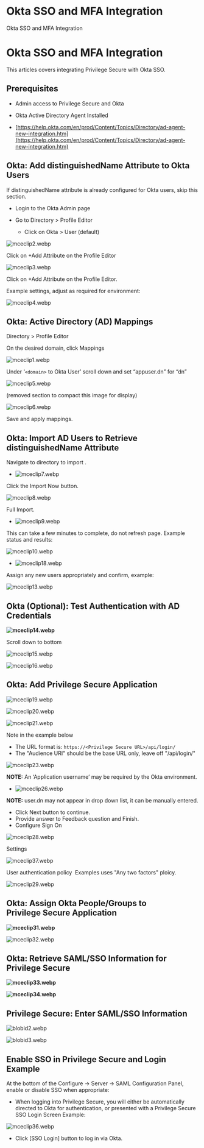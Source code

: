 # Okta SSO and MFA Integration

Okta SSO and MFA Integration

# Okta SSO and MFA Integration

This articles covers integrating Privilege Secure with Okta SSO.

## Prerequisites

- Admin access to Privilege Secure and Okta
- Okta Active Directory Agent Installed

- [https://help.okta.com/en/prod/Content/Topics/Directory/ad-agent-new-integration.htm](https://help.okta.com/en/prod/Content/Topics/Directory/ad-agent-new-integration.htm)

## Okta: Add distinguishedName Attribute to Okta Users

If distinguishedName attribute is already configured for Okta users, skip this section.

- Login to the Okta Admin page
- Go to Directory > Profile Editor

  - Click on Okta > User (default)

![mceclip2.webp](/img/versioned_docs/privilegesecurefordiscovery_2.21/privilegesecure/discovery/admin/configuration/360048120774_mceclip2.webp)

Click on +Add Attribute on the Profile Editor

![mceclip3.webp](/img/versioned_docs/privilegesecurefordiscovery_2.21/privilegesecure/discovery/admin/configuration/360048120774_mceclip3.webp)

Click on +Add Attribute on the Profile Editor.

Example settings, adjust as required for environment:

![mceclip4.webp](/img/versioned_docs/privilegesecurefordiscovery_2.21/privilegesecure/discovery/admin/configuration/360048120774_mceclip4.webp)

## Okta: Active Directory (AD) Mappings

Directory > Profile Editor

On the desired domain, click Mappings

![mceclip1.webp](/img/versioned_docs/privilegesecurefordiscovery_2.21/privilegesecure/discovery/admin/configuration/360048120774_mceclip1.webp)

Under ‘`<domain>` to Okta User’ scroll down and set “appuser.dn” for “dn”

![mceclip5.webp](/img/versioned_docs/privilegesecurefordiscovery_2.21/privilegesecure/discovery/admin/configuration/360048120774_mceclip5.webp)

(removed section to compact this image for display)

![mceclip6.webp](/img/versioned_docs/privilegesecurefordiscovery_2.21/privilegesecure/discovery/admin/configuration/360048120774_mceclip6.webp)

Save and apply mappings.

## Okta: Import AD Users to Retrieve distinguishedName Attribute

Navigate to directory to import .

- ![mceclip7.webp](/img/versioned_docs/privilegesecurefordiscovery_2.21/privilegesecure/discovery/admin/configuration/360048120774_mceclip7.webp)

Click the Import Now button.

![mceclip8.webp](/img/versioned_docs/privilegesecurefordiscovery_2.21/privilegesecure/discovery/admin/configuration/360048120774_mceclip8.webp)

Full Import.

- ![mceclip9.webp](/img/versioned_docs/privilegesecurefordiscovery_2.21/privilegesecure/discovery/admin/configuration/360048120774_mceclip9.webp)

This can take a few minutes to complete, do not refresh page. Example status and results:

![mceclip10.webp](/img/versioned_docs/privilegesecurefordiscovery_2.21/privilegesecure/discovery/admin/configuration/360048120774_mceclip10.webp)

- ![mceclip18.webp](/img/versioned_docs/privilegesecurefordiscovery_2.21/privilegesecure/discovery/admin/configuration/360048120774_mceclip18.webp)

Assign any new users appropriately and confirm, example:

![mceclip13.webp](/img/versioned_docs/privilegesecurefordiscovery_2.21/privilegesecure/discovery/admin/configuration/360048120774_mceclip13.webp)

## Okta (Optional): Test Authentication with AD Credentials

**![mceclip14.webp](/img/versioned_docs/privilegesecurefordiscovery_2.21/privilegesecure/discovery/admin/configuration/360048120774_mceclip14.webp)**

Scroll down to bottom

![mceclip15.webp](/img/versioned_docs/privilegesecurefordiscovery_2.21/privilegesecure/discovery/admin/configuration/360048120774_mceclip15.webp)

![mceclip16.webp](/img/versioned_docs/privilegesecurefordiscovery_2.21/privilegesecure/discovery/admin/configuration/360048120774_mceclip16.webp)

## Okta: Add Privilege Secure Application

![mceclip19.webp](/img/versioned_docs/privilegesecurefordiscovery_2.21/privilegesecure/discovery/admin/configuration/360048120774_mceclip19.webp)

![mceclip20.webp](/img/versioned_docs/privilegesecurefordiscovery_2.21/privilegesecure/discovery/admin/configuration/360048120774_mceclip20.webp)

![mceclip21.webp](/img/versioned_docs/privilegesecurefordiscovery_2.21/privilegesecure/discovery/admin/configuration/360048120774_mceclip21.webp)

Note in the example below

- The URL format is: `https://<Privilege Secure URL>/api/login/`
- The "Audience URI" should be the base URL only, leave off "/api/login/"

![mceclip23.webp](/img/versioned_docs/privilegesecurefordiscovery_2.21/privilegesecure/discovery/admin/configuration/360048120774_mceclip23.webp)

**NOTE:** An ‘Application username’ may be required by the Okta environment.

- ![mceclip26.webp](/img/versioned_docs/privilegesecurefordiscovery_2.21/privilegesecure/discovery/admin/configuration/360048120774_mceclip26.webp)

**NOTE:** user.dn may not appear in drop down list, it can be manually entered.

- Click Next button to continue.
- Provide answer to Feedback question and Finish.
- Configure Sign On

![mceclip28.webp](/img/versioned_docs/privilegesecurefordiscovery_2.21/privilegesecure/discovery/admin/configuration/360048120774_mceclip28.webp)

Settings

![mceclip37.webp](/img/versioned_docs/privilegesecurefordiscovery_2.21/privilegesecure/discovery/admin/configuration/360048120774_mceclip37.webp)

User authentication policy  Examples uses "Any two factors" ploicy.

![mceclip29.webp](/img/versioned_docs/privilegesecurefordiscovery_2.21/privilegesecure/discovery/admin/configuration/360048120774_mceclip29.webp)

## Okta: Assign Okta People/Groups to Privilege Secure Application

**![mceclip31.webp](/img/versioned_docs/privilegesecurefordiscovery_2.21/privilegesecure/discovery/admin/configuration/360048120774_mceclip31.webp)**

![mceclip32.webp](/img/versioned_docs/privilegesecurefordiscovery_2.21/privilegesecure/discovery/admin/configuration/360048120774_mceclip32.webp)

## Okta: Retrieve SAML/SSO Information for Privilege Secure

**![mceclip33.webp](/img/versioned_docs/privilegesecurefordiscovery_2.21/privilegesecure/discovery/admin/configuration/360048120774_mceclip33.webp)**

**![mceclip34.webp](/img/versioned_docs/privilegesecurefordiscovery_2.21/privilegesecure/discovery/admin/configuration/360048120774_mceclip34.webp)**

## Privilege Secure: Enter SAML/SSO Information

![blobid2.webp](/img/versioned_docs/privilegesecurefordiscovery_2.21/privilegesecure/discovery/admin/configuration/360048120774_blobid2.webp)

![blobid3.webp](/img/versioned_docs/privilegesecurefordiscovery_2.21/privilegesecure/discovery/admin/configuration/360048120774_blobid3.webp)

## Enable SSO in Privilege Secure and Login Example

At the bottom of the Configure → Server -> SAML Configuration Panel, enable or disable SSO when
appropriate:

- When logging into Privilege Secure, you will either be automatically directed to Okta for
  authentication, or presented with a Privilege Secure SSO Login Screen Example:

![mceclip36.webp](/img/versioned_docs/privilegesecurefordiscovery_2.21/privilegesecure/discovery/admin/configuration/360048120774_mceclip36.webp)

- Click [SSO Login] button to log in via Okta.
